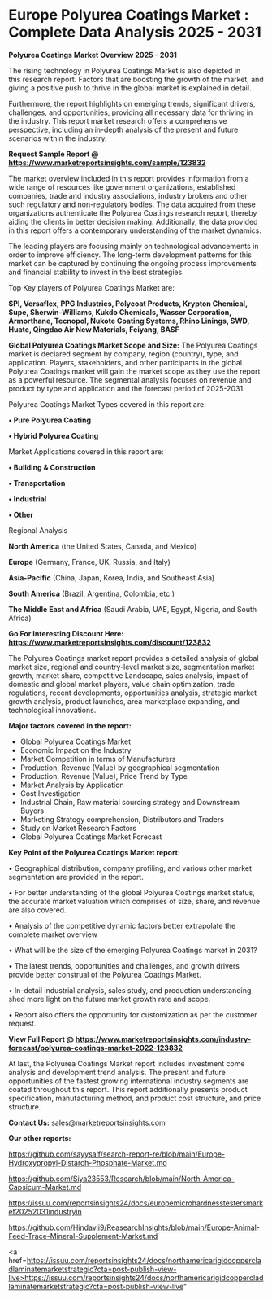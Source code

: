 # Europe Polyurea Coatings Market : Complete Data Analysis 2025 - 2031

<Strong> Polyurea Coatings Market Overview 2025 - 2031</strong>

The rising technology in Polyurea Coatings Market is also depicted in this research report. Factors that are boosting the growth of the market, and giving a positive push to thrive in the global market is explained in detail.

Furthermore, the report highlights on emerging trends, significant drivers, challenges, and opportunities, providing all necessary data for thriving in the industry. This report market research offers a comprehensive perspective, including an in-depth analysis of the present and future scenarios within the industry.

<strong>Request Sample Report @ <a href=https://www.marketreportsinsights.com/sample/123832>https://www.marketreportsinsights.com/sample/123832</a></strong>

The market overview included in this report provides information from a wide range of resources like government organizations, established companies, trade and industry associations, industry brokers and other such regulatory and non-regulatory bodies. The data acquired from these organizations authenticate the Polyurea Coatings research report, thereby aiding the clients in better decision making. Additionally, the data provided in this report offers a contemporary understanding of the market dynamics.

The leading players are focusing mainly on technological advancements in order to improve efficiency. The long-term development patterns for this market can be captured by continuing the ongoing process improvements and financial stability to invest in the best strategies.

Top Key players of Polyurea Coatings Market are:

<strong>SPI, Versaflex, PPG Industries, Polycoat Products, Krypton Chemical, Supe, Sherwin-Williams, Kukdo Chemicals, Wasser Corporation, Armorthane, Tecnopol, Nukote Coating Systems, Rhino Linings, SWD, Huate, Qingdao Air New Materials, Feiyang, BASF</strong>

<strong><b>Global Polyurea Coatings Market Scope and Size:</b></strong>
The Polyurea Coatings market is declared segment by company, region (country), type, and application. Players, stakeholders, and other participants in the global Polyurea Coatings market will gain the market scope as they use the report as a powerful resource. The segmental analysis focuses on revenue and product by type and application and the forecast period of 2025-2031.

Polyurea Coatings Market Types covered in this report are:

<strong>• Pure Polyurea Coating

• Hybrid Polyurea Coating</strong>

Market Applications covered in this report are:

<strong>• Building & Construction

• Transportation

• Industrial

• Other</strong> 

Regional Analysis

<strong>North America</strong> (the United States, Canada, and Mexico)

<strong>Europe</strong> (Germany, France, UK, Russia, and Italy)

<strong>Asia-Pacific</strong> (China, Japan, Korea, India, and Southeast Asia)

<strong>South America</strong> (Brazil, Argentina, Colombia, etc.)

<strong>The Middle East and Africa</strong> (Saudi Arabia, UAE, Egypt, Nigeria, and South Africa)

<strong>Go For Interesting Discount Here: <a href=https://www.marketreportsinsights.com/discount/123832>https://www.marketreportsinsights.com/discount/123832</a></strong>

The Polyurea Coatings market report provides a detailed analysis of global market size, regional and country-level market size, segmentation market growth, market share, competitive Landscape, sales analysis, impact of domestic and global market players, value chain optimization, trade regulations, recent developments, opportunities analysis, strategic market growth analysis, product launches, area marketplace expanding, and technological innovations.

<strong><b>Major factors covered in the report:</b></strong>
<ul>
  <li>Global Polyurea Coatings Market </li>
  <li>Economic Impact on the Industry</li>
  <li>Market Competition in terms of Manufacturers</li>
  <li>Production, Revenue (Value) by geographical segmentation</li>
  <li>Production, Revenue (Value), Price Trend by Type</li>
  <li>Market Analysis by Application</li>
  <li>Cost Investigation</li>
  <li>Industrial Chain, Raw material sourcing strategy and Downstream Buyers</li>
  <li>Marketing Strategy comprehension, Distributors and Traders</li>
  <li>Study on Market Research Factors</li>
  <li>Global Polyurea Coatings Market Forecast</li>
</ul>

<strong><b>Key Point of the Polyurea Coatings Market report:</b></strong>

• Geographical distribution, company profiling, and various other market segmentation are provided in the report.

• For better understanding of the global Polyurea Coatings market status, the accurate market valuation which comprises of size, share, and revenue are also covered.

• Analysis of the competitive dynamic factors better extrapolate the complete market overview

• What will be the size of the emerging Polyurea Coatings market in 2031?

• The latest trends, opportunities and challenges, and growth drivers provide better construal of the Polyurea Coatings Market.

• In-detail industrial analysis, sales study, and production understanding shed more light on the future market growth rate and scope.

• Report also offers the opportunity for customization as per the customer request.

<strong><b>View Full Report @ <a href=https://www.marketreportsinsights.com/industry-forecast/polyurea-coatings-market-2022-123832>https://www.marketreportsinsights.com/industry-forecast/polyurea-coatings-market-2022-123832</a></b></strong>


At last, the Polyurea Coatings Market report includes investment come analysis and development trend analysis. The present and future opportunities of the fastest growing international industry segments are coated throughout this report. This report additionally presents product specification, manufacturing method, and product cost structure, and price structure.

<strong>Contact Us:</strong>
sales@marketreportsinsights.com

<strong>Our other reports:</strong>

<a href=https://github.com/sayysaif/search-report-re/blob/main/Europe-Hydroxypropyl-Distarch-Phosphate-Market.md>https://github.com/sayysaif/search-report-re/blob/main/Europe-Hydroxypropyl-Distarch-Phosphate-Market.md</a>

<a href=https://github.com/Siya23553/Research/blob/main/North-America-Capsicum-Market.md>https://github.com/Siya23553/Research/blob/main/North-America-Capsicum-Market.md</a>

<a href=https://issuu.com/reportsinsights24/docs/europemicrohardnesstestersmarket20252031industryin>https://issuu.com/reportsinsights24/docs/europemicrohardnesstestersmarket20252031industryin</a>

<a href=https://github.com/Hindavii9/ReasearchInsights/blob/main/Europe-Animal-Feed-Trace-Mineral-Supplement-Market.md>https://github.com/Hindavii9/ReasearchInsights/blob/main/Europe-Animal-Feed-Trace-Mineral-Supplement-Market.md</a>

<a href=https://issuu.com/reportsinsights24/docs/northamericarigidcoppercladlaminatemarketstrategic?cta=post-publish-view-live>https://issuu.com/reportsinsights24/docs/northamericarigidcoppercladlaminatemarketstrategic?cta=post-publish-view-live</a>"
